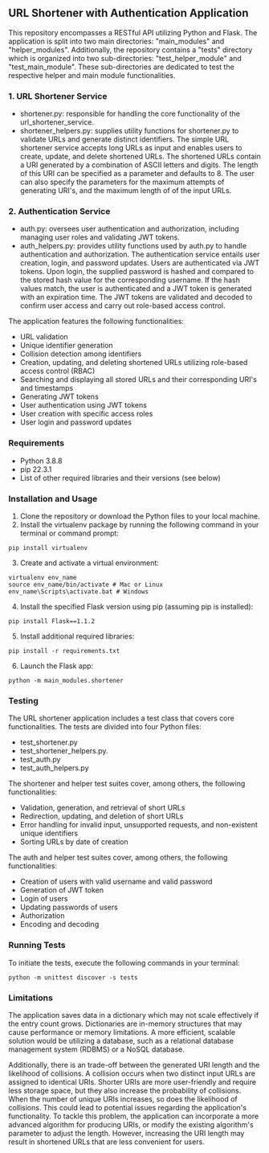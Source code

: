 ## URL Shortener with Authentication Application
This repository encompasses a RESTful API utilizing Python and Flask. The application is split into two main directories: "main_modules" and "helper_modules". Additionally, the repository contains a "tests" directory which is organized into two sub-directories: "test_helper_module" and "test_main_module". These sub-directories are dedicated to test the respective helper and main module functionalities. 

### 1. URL Shortener Service
* shortener.py: responsible for handling the core functionality of the url_shortener_service. 
* shortener_helpers.py: supplies utility functions for shortener.py to validate URLs and generate distinct identifiers. 
The simple URL shortener service accepts long URLs as input and enables users to create, update, and delete shortened URLs. The shortened URLs contain a URI generated by a combination of ASCII letters and digits. The length of this URI can be specified as a parameter and defaults to 8. The user can also specify the parameters for the maximum attempts of generating URI's, and the maximum length of of the input URLs. 

### 2. Authentication Service
* auth.py: oversees user authentication and authorization, including managing user roles and validating JWT tokens.
* auth_helpers.py: provides utility functions used by auth.py to handle authentication and authorization.
The authentication service entails user creation, login, and password updates. Users are authenticated via JWT tokens. Upon login, the supplied password is hashed and compared to the stored hash value for the corresponding username. If the hash values match, the user is authenticated and a JWT token is generated with an expiration time. The JWT tokens are validated and decoded to confirm user access and carry out role-based access control.

The application features the following functionalities: 
* URL validation
* Unique identifier generation
* Collision detection among identifiers
* Creation, updating, and deleting shortened URLs utilizing role-based access control (RBAC)
* Searching and displaying all stored URLs and their corresponding URI's and timestamps
* Generating JWT tokens
* User authentication using JWT tokens
* User creation with specific access roles
* User login and password updates

### Requirements
* Python 3.8.8
* pip 22.3.1
* List of other required libraries and their versions (see below)

### Installation and Usage
1. Clone the repository or download the Python files to your local machine.
2. Install the virtualenv package by running the following command in your terminal or command prompt:
```console
pip install virtualenv
```
3. Create and activate a virtual environment:
```console
virtualenv env_name
source env_name/bin/activate # Mac or Linux
env_name\Scripts\activate.bat # Windows
```
4. Install the specified Flask version using pip (assuming pip is installed):
```console
pip install Flask==1.1.2
```
5. Install additional required libraries:
```console
pip install -r requirements.txt
```
6. Launch the Flask app:
```console
python -m main_modules.shortener
```

### Testing
The URL shortener application includes a test class that covers core functionalities. The tests are divided into four Python files: 
* test_shortener.py
* test_shortener_helpers.py.
* test_auth.py
* test_auth_helpers.py

The shortener and helper test suites cover, among others, the following functionalities:
* Validation, generation, and retrieval of short URLs
* Redirection, updating, and deletion of short URLs
* Error handling for invalid input, unsupported requests, and non-existent unique identifiers
* Sorting URLs by date of creation

The auth and helper test suites cover, among others, the following functionalities:
* Creation of users with valid username and valid password
* Generation of JWT token
* Login of users
* Updating passwords of users
* Authorization
* Encoding and decoding

### Running Tests
To initiate the tests, execute the following commands in your terminal:
```console
python -m unittest discover -s tests
```

### Limitations
The application saves data in a dictionary which may not scale effectively if the entry count grows. Dictionaries are in-memory structures that may cause performance or memory limitations. A more efficient, scalable solution would be utilizing a database, such as a relational database management system (RDBMS) or a NoSQL database.

Additionally, there is an trade-off between the generated URI length and the likelihood of collisions. A collision occurs when two distinct input URLs are assigned to identical URIs. Shorter URIs are more user-friendly and require less storage space, but they also increase the probability of collisions. When the number of unique URIs increases, so does the likelihood of collisions. This could lead to potential issues regarding the application's functionality. To tackle this problem, the application can incorporate a more advanced algorithm for producing URIs, or modify the existing algorithm's parameter to adjust the length. However, increasing the URI length may result in shortened URLs that are less convenient for users.